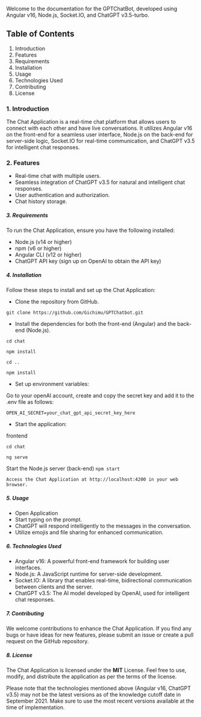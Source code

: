 Welcome to the documentation for the GPTChatBot, developed using Angular v16, Node.js, Socket.IO, and ChatGPT v3.5-turbo.

## Table of Contents

1. Introduction
2. Features
3. Requirements
4. Installation
5. Usage
6. Technologies Used
7. Contributing
8. License

### 1. Introduction

The Chat Application is a real-time chat platform that allows users to connect with each other and have live conversations. It utilizes Angular v16 on the front-end for a seamless user interface, Node.js on the back-end for server-side logic, Socket.IO for real-time communication, and ChatGPT v3.5 for intelligent chat responses.

### 2. Features

- Real-time chat with multiple users.
- Seamless integration of ChatGPT v3.5 for natural and intelligent chat responses.
- User authentication and authorization.
- Chat history storage.

##### 3. Requirements

To run the Chat Application, ensure you have the following installed:

- Node.js (v14 or higher)
- npm (v6 or higher)
- Angular CLI (v12 or higher)
- ChatGPT API key (sign up on OpenAI to obtain the API key)

##### 4. Installation

Follow these steps to install and set up the Chat Application:

- Clone the repository from GitHub.

`git clone https://github.com/Gichimu/GPTChatbot.git`

- Install the dependencies for both the front-end (Angular) and the back-end (Node.js).

`cd chat`

`npm install`

`cd ..`

`npm install`

- Set up environment variables:

Go to your openAI account, create and copy the secret key and add it to the .env file as follows:

`OPEN_AI_SECRET=your_chat_gpt_api_secret_key_here`

- Start the application:

frontend

`cd chat`

`ng serve`

Start the Node.js server (back-end)
`npm start`

`Access the Chat Application at http://localhost:4200 in your web browser.`

##### 5. Usage

- Open Application
- Start typing on the prompt.
- ChatGPT will respond intelligently to the messages in the conversation.
- Utilize emojis and file sharing for enhanced communication.

##### 6. Technologies Used

- Angular v16: A powerful front-end framework for building user interfaces.
- Node.js: A JavaScript runtime for server-side development.
- Socket.IO: A library that enables real-time, bidirectional communication between clients and the server.
- ChatGPT v3.5: The AI model developed by OpenAI, used for intelligent chat responses.

##### 7. Contributing

We welcome contributions to enhance the Chat Application. If you find any bugs or have ideas for new features, please submit an issue or create a pull request on the GitHub repository.

##### 8. License

The Chat Application is licensed under the **MIT** License. Feel free to use, modify, and distribute the application as per the terms of the license.

Please note that the technologies mentioned above (Angular v16, ChatGPT v3.5) may not be the latest versions as of the knowledge cutoff date in September 2021. Make sure to use the most recent versions available at the time of implementation.
